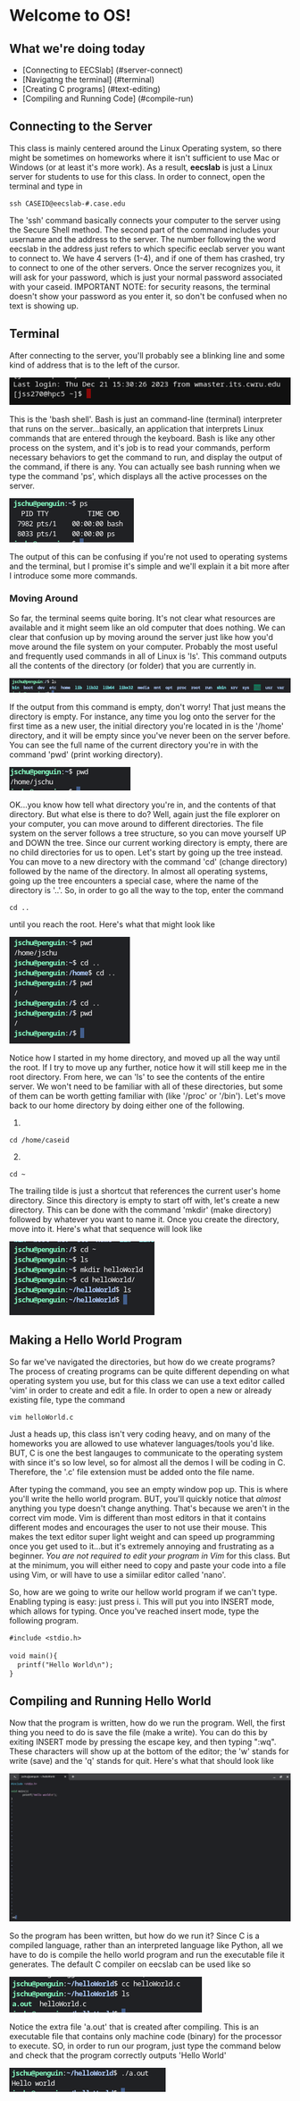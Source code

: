 # Welcome to OS!

## What we're doing today
+ [Connecting to EECSlab] (#server-connect)
+ [Navigatng the terminal] (#terminal)
+ [Creating C programs] (#text-editing)
+ [Compiling and Running Code] (#compile-run)

## Connecting to the Server <a name = "server-connect"></a>
This class is mainly centered around the Linux Operating system, so there might be sometimes on homeworks where it isn't sufficient to use Mac or Windows (or at least it's more work).
As a result, **eecslab** is just a Linux server for students to use for this class. In order to connect, open the terminal and type in 

```
ssh CASEID@eecslab-#.case.edu
```

The 'ssh' command basically connects your computer to the server using the Secure Shell method. The second part of the command includes your username and the address to the
server. The number following the word eecslab in the address just refers to which specific eeclab server you want to connect to. We have 4 servers (1-4), and if one of them has
crashed, try to connect to one of the other servers. Once the server recognizes you, it will ask for your password, which is just your normal password associated with your caseid.
IMPORTANT NOTE: for security reasons, the terminal doesn't show your password as you enter it, so don't be confused when no text is showing up.

## Terminal <a name = "terminal"></a>
After connecting to the server, you'll probably see a blinking line and some kind of address that is to the left of the cursor. 

![Terminal Screen](/images/terminal_init.png)

This is the 'bash shell'. Bash is just an command-line (terminal) interpreter that runs on the server...basically, an application that interprets Linux commands that are 
entered through the keyboard. Bash is like any other process on the system, and it's job is to read your commands, perform necessary behaviors to get the command to run, and display
the output of the command, if there is any. You can actually see bash running when we type the command 'ps', which displays all the active processes on the server.

![Active Processes](/images/ps.png)

The output of this can be confusing if you're not used to operating systems and the terminal, but I promise it's simple and we'll explain it a bit more after I introduce some more
commands.

### Moving Around
So far, the terminal seems quite boring. It's not clear what resources are available and it might seem like an old computer that does nothing. We can clear that confusion
up by moving around the server just like how you'd move around the file system on your computer. Probably the most useful and frequently used commands in all of Linux
is 'ls'. This command outputs all the contents of the directory (or folder) that you are currently in. 

![ls on Root Directory](/images/root_ls.png)

If the output from this command is empty, don't worry! That just means the directory is empty. For instance, any time you log onto the server for the first time as a new user, 
the initial directory you're located in is the '/home' directory, and it will be empty since you've never been on the server before. You can see the full name of the current
directory you're in with the command 'pwd' (print working directory). 

![Working Directory](/images/pwd.png)

OK...you know how tell what directory you're in, and the contents of that directory. But what else is there to do? Well, again just the file explorer on your computer,
you can move around to different directories. The file system on the server follows a tree structure, so you can move yourself UP and DOWN the tree. Since our current working
directory is empty, there are no child directories for us to open. Let's start by going up the tree instead. You can move to a new directory with the command 'cd' (change
directory) followed by the name of the directory. In almost all operating systems, going up the tree encounters a special case, where the name of the directory is '..'. So,
in order to go all the way to the top, enter the command 

```
cd ..
```

until you reach the root. Here's what that might look like

![Move to root directory](/images/cd_toroot.png)

Notice how I started in my home directory, and moved up all the way until the root. If I try to move up any further, notice how it will still keep me in the root directory.
From here, we can 'ls' to see the contents of the entire server. We won't need to be familiar with all of these directories, but some of them can be worth getting familiar with
(like '/proc' or '/bin'). Let's move back to our home directory by doing either one of the following. 

1.
```
cd /home/caseid
```

2.
```
cd ~
```

The trailing tilde is just a shortcut that references the current user's home directory. Since this directory is empty to start off with, let's create a new directory. This
can be done with the command 'mkdir' (make directory) followed by whatever you want to name it. Once you create the directory, move into it. Here's what that sequence will look
like

![directory creation](/images/make_directory.png)

## Making a Hello World Program <a name = "text-editing"></a>
So far we've navigated the directories, but how do we create programs? The process of creating programs can be quite different depending on what operating system you use, but
for this class we can use a text editor called 'vim' in order to create and edit a file. In order to open a new or already existing file, type the command

```
vim helloWorld.c
```

Just a heads up, this class isn't very coding heavy, and on many of the homeworks you are allowed to use whatever languages/tools you'd like. BUT, C is one the best
langauges to communicate to the operating system with since it's so low level, so for almost all the demos I will be coding in C. Therefore, the '.c' file extension must
be added onto the file name.

After typing the command, you see an empty window pop up. This is where you'll write the hello world program. BUT, you'll quickly notice that *almost* anything you type doesn't
change anything. That's because we aren't in the correct vim mode. Vim is different than most editors in that it contains different modes and encourages the user to not use
their mouse. This makes the text editor super light weight and can speed up programming once you get used to it...but it's extremely annoying and frustrating as a beginner.
*You are not required to edit your program in Vim* for this class. But at the minimum, you will either need to copy and paste your code into a file using Vim, or will have to use
a simiilar editor called 'nano'. 

So, how are we going to write our hellow world program if we can't type. Enabling typing is easy: just press i. This will put you into INSERT mode, which allows for typing.
Once you've reached insert mode, type the following program.

```
#include <stdio.h>

void main(){
  printf("Hello World\n");
}
```

## Compiling and Running Hello World <a name = "compile-run"></a>
Now that the program is written, how do we run the program. Well, the first thing you need to do is save the file (make a write). You can do this by exiting INSERT mode by
pressing the escape key, and then typing ":wq". These characters will show up at the bottom of the editor; the 'w' stands for write (save) and the 'q' stands for quit.
Here's what that should look like

![Vim exit screen](/images/vim_exit.png)

So the program has been written, but how do we run it? Since C is a compiled language, rather than an interpreted language like Python, all we have to do is compile the
hello world program and run the executable file it generates. The default C compiler on eecslab can be used like so

![Hello world compile](/images/helloWorld_compile.png)

Notice the extra file 'a.out' that is created after compiling. This is an executable file that contains only machine code (binary) for the processor to execute. SO, in
order to run our program, just type the command below and check that the program correctly outputs 'Hello World'

![Hello world output](/images/helloWorld_run.png)




